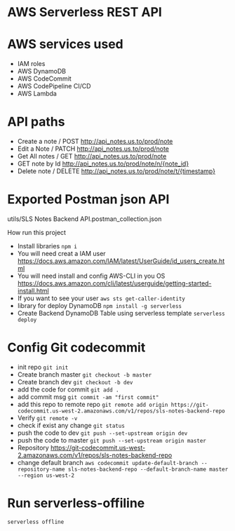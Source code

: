 # AWS Serverless REST API

# AWS services used
- IAM roles
- AWS DynamoDB
- AWS CodeCommit
- AWS CodePipeline CI/CD
- AWS Lambda

# API paths
- Create a note / POST http://api_notes.us.to/prod/note
- Edit a Note / PATCH http://api_notes.us.to/prod/note
- Get All notes / GET  http://api_notes.us.to/prod/note
- GET note by Id  http://api_notes.us.to/prod/note/n/{note_id}
- Delete note / DELETE  http://api_notes.us.to/prod/note/t/{timestamp}

# Exported Postman json API
utils/SLS Notes Backend API.postman_collection.json

How run this project
- Install libraries `npm i`
- You will need creat a IAM user
https://docs.aws.amazon.com/IAM/latest/UserGuide/id_users_create.html
- You will need install and config AWS-CLI in you OS
https://docs.aws.amazon.com/cli/latest/userguide/getting-started-install.html
- If you want to see your user `aws sts get-caller-identity`
- library for deploy DynamoDB `npm install -g serverless`
- Create Backend DynamoDB Table using serverless template `serverless deploy`

# Config Git codecommit
- init repo `git init`
- Create branch master `git checkout -b master`
- Create branch dev `git checkout -b dev`
- add the code for commit `git add .`
- add commit msg `git commit -am "first commit"`
- add this repo to remote repo `git remote add origin https://git-codecommit.us-west-2.amazonaws.com/v1/repos/sls-notes-backend-repo`
-  Verify `git remote -v`
-  check if exist any change `git status`
-  push the code to dev `git push --set-upstream origin dev`
-  push the code to master `git push --set-upstream origin master`
- Repository https://git-codecommit.us-west-2.amazonaws.com/v1/repos/sls-notes-backend-repo
- change default branch `aws codecommit update-default-branch --repository-name sls-notes-backend-repo --default-branch-name master --region us-west-2`

# Run serverless-offiline
`serverless offline`
